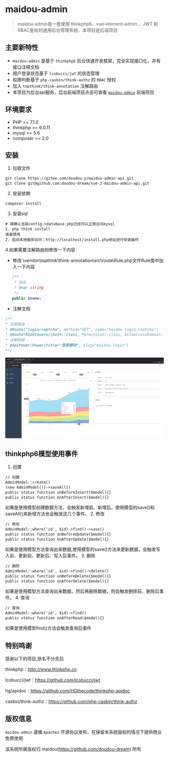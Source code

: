 maidou-admin
===============
> maidou-admin是一套使用 thinkphp6、vue-element-admin  、JWT 和 RBAC鉴权的通用后台管理系统，本项目是后端项目

## 主要新特性

* `maidou-admin` 是基于 `thinkphp6` 后台快速开发框架，完全实现接口化，并有接口注释文档
* 用户登录状态基于 `lcobucci/jwt` 的状态管理
* 权限判断基于 `php-casbin/think-authz` 的 `RBAC` 授权
* 加入 `topthink/think-annotation` 注解路由
* 本项目为后台api服务，后台前端项目点击可查看 [`maidou-admin`](https://github.com/doudou-dream/vue-2-maidou-admin-ui) 前端项目

## 环境要求

* PHP >= 7.1.0
* thinkphp >= 6.0.11
* mysql >= 5.6
* composer >= 2.0

## 安装

1. 拉取文件

~~~
git clone https://gitee.com/doudou-y/maidou-admin-api.git
git clone git@github.com:doudou-dream/vue-2-maidou-admin-api.git
~~~

2. 安装依赖

~~~
composer install 
~~~

3. 安装sql

~~~
# 请确认当前config->database.php已经可以正常访问mysql
1. php think install
或者使用
2. 启动本地服务访问：http://localhost/install.php地址进行安装操作
~~~

4.如果需要注解路由则修改一下内容
 - 修改 \vendor\topthink\think-annotation\src\route\Rule.php文件Rule类中加入一下内容
 ```php
    /**
     * 别名
     * @var string
     */
    public $name;
```
 - 注解文档
 ```php
/**
 * 注册路由
 * @Route("login/captcha", method="GET", name="maidou.login.captcha")
 * @Route\Middleware({Auth::class, Permission::class, AllowCrossDomain::class})
 * 注解权限
 * @ApiPower\Power(title="登录模块", slug="maidou.login") 
 **/
```

![图片](/doc/1643373317475-1.jpg)

## thinkphp6模型使用事件
1. 创建
~~~
// 创建
AdminModel::create()
(new AdminModel())->saveAll()
public status function onBeforeInsert($model){}
public status function onAfterInsert($model){}
~~~
如果是使用模型创建数据方法，会触发新增前、新增后。使用模型的save()和saveAll()来新增方法也会触发这几个事件。
2. 修改
~~~
// 修改
AdminModel::where('id', $id)->find()->save()
public status function onBeforeUpdate($model){}
public status function onAfterUpdate($model){}
~~~
如果是使用模型方法查询出来数据,使用模型的save()方法来更新数据，会触发写入前、更新前、更新后、写入后事件。
3. 删除
~~~
// 删除
AdminModel::where('id', $id)->find()->delete()
public status function onBeforeDelete($model){}
public status function onAfterDelete($model){}
~~~
如果是使用模型方法查询出来数据，然后再删除数据，则会触发删除前、删除后事件。
4. 查询
~~~
// 查询
AdminModel::where('id', $id)->find()
public status function onAfterRead($model){}
~~~
如果是使用模型find()方法会触发查询后事件

## 特别鸣谢

感谢以下的项目,排名不分先后

thinkphp：http://www.thinkphp.cn

lcobucci/jwt：https://github.com/lcobucci/jwt

hg/apidoc：https://github.com/HGthecode/thinkphp-apidoc

casbin/think-authz：https://github.com/php-casbin/think-authz

## 版权信息

`maidou-admin` 遵循 `Apache2` 开源协议发布，在保留本系统版权的情况下提供商业免费使用

该系统所属版权归 maidou(https://github.com/doudou-dream) 所有
